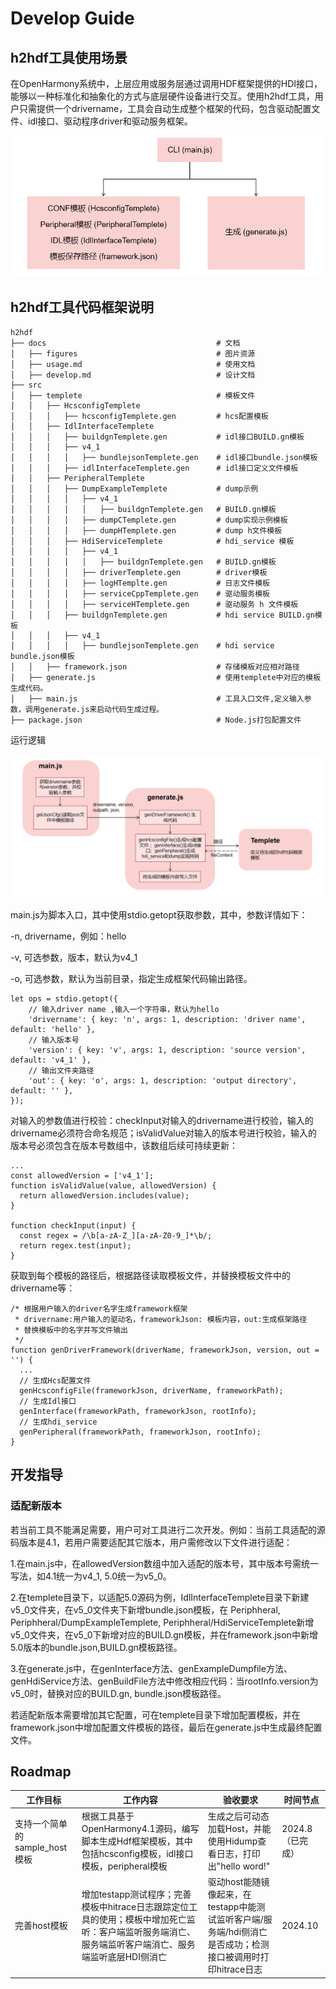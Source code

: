 # Develop Guide

## h2hdf工具使用场景

在OpenHarmony系统中，上层应用或服务层通过调用HDF框架提供的HDI接口，能够以一种标准化和抽象化的方式与底层硬件设备进行交互。使用h2hdf工具，用户只需提供一个drivername，工具会自动生成整个框架的代码，包含驱动配置文件、idl接口、驱动程序driver和驱动服务框架。

![image-20240724093743837](./figures/pic_code_frame.png)

## h2hdf工具代码框架说明

```
h2hdf
├── docs                                      # 文档
│   ├── figures                               # 图片资源
│   ├── usage.md                              # 使用文档
│   ├── develop.md                            # 设计文档        
├── src
│   ├── templete                              # 模板文件
│   │   ├── HcsconfigTemplete
│   │   │   ├── hcsconfigTemplete.gen         # hcs配置模板
│   │   ├── IdlInterfaceTemplete
│   │   │   ├── buildgnTemplete.gen           # idl接口BUILD.gn模板
│   │   │   ├── v4_1
│   │   │   │   ├── bundlejsonTemplete.gen    # idl接口bundle.json模板
│   │   │   ├── idlInterfaceTemplete.gen      # idl接口定义文件模板
│   │   ├── PeripheralTemplete
│   │   │   ├── DumpExampleTemplete           # dump示例
│   │   │   │   ├── v4_1
│   │   │   │   │   ├── buildgnTemplete.gen   # BUILD.gn模板
│   │   │   │   ├── dumpCTemplete.gen         # dump实现示例模板
│   │   │   │   ├── dumpHTemplete.gen         # dump h文件模板
│   │   │   ├── HdiServiceTemplete            # hdi_service 模板
│   │   │   │   ├── v4_1
│   │   │   │   │   ├── buildgnTemplete.gen   # BUILD.gn模板
│   │   │   │   ├── driverTemplete.gen        # driver模板
│   │   │   │   ├── logHTemplte.gen           # 日志文件模板
│   │   │   │   ├── serviceCppTemplete.gen    # 驱动服务模板
│   │   │   │   ├── serviceHTemplete.gen      # 驱动服务 h 文件模板
│   │   │   ├── buildgnTemplete.gen           # hdi service BUILD.gn模板
│   │   │   ├── v4_1
│   │   │   │   ├── bundlejsonTemplete.gen    # hdi service bundle.json模板
│   │   ├── framework.json                    # 存储模板对应相对路径   
│   ├── generate.js                           # 使用templete中对应的模板生成代码。
│   ├── main.js                               # 工具入口文件,定义输入参数，调用generate.js来启动代码生成过程。
├── package.json                              # Node.js打包配置文件
```

运行逻辑

![image-20240724093743837](./figures/pic_code_process.png)

main.js为脚本入口，其中使用stdio.getopt获取参数，其中，参数详情如下：

  -n, drivername，例如：hello

  -v, 可选参数，版本，默认为v4_1

  -o, 可选参数，默认为当前目录，指定生成框架代码输出路径。

```
let ops = stdio.getopt({
    // 输入driver name ,输入一个字符串，默认为hello
    'drivername': { key: 'n', args: 1, description: 'driver name', default: 'hello' },
    // 输入版本号
    'version': { key: 'v', args: 1, description: 'source version', default: 'v4_1' },
    // 输出文件夹路径
    'out': { key: 'o', args: 1, description: 'output directory', default: '' },
});
```

对输入的参数值进行校验：checkInput对输入的drivername进行校验，输入的drivername必须符合命名规范；isValidValue对输入的版本号进行校验，输入的版本号必须包含在版本号数组中，该数组后续可持续更新：

```
...
const allowedVersion = ['v4_1'];
function isValidValue(value, allowedVersion) {
  return allowedVersion.includes(value);
}

function checkInput(input) {
  const regex = /\b[a-zA-Z_][a-zA-Z0-9_]*\b/;
  return regex.test(input);
}
```

获取到每个模板的路径后，根据路径读取模板文件，并替换模板文件中的drivername等：

```
/* 根据用户输入的driver名字生成framework框架
 * drivername:用户输入的驱动名，frameworkJson: 模板内容，out:生成框架路径
 * 替换模板中的名字并写文件输出
 */
function genDriverFramework(driverName, frameworkJson, version, out = '') {
  ...
  // 生成Hcs配置文件
  genHcsconfigFile(frameworkJson, driverName, frameworkPath);
  // 生成Idl接口
  genInterface(frameworkPath, frameworkJson, rootInfo);
  // 生成hdi_service
  genPeripheral(frameworkPath, frameworkJson, rootInfo);
}
```

## 开发指导

### 适配新版本

若当前工具不能满足需要，用户可对工具进行二次开发。例如：当前工具适配的源码版本是4.1，若用户需要适配其它版本，用户需修改以下文件进行适配：

1.在main.js中，在allowedVersion数组中加入适配的版本号，其中版本号需统一写法，如4.1统一为v4_1, 5.0统一为v5_0。

2.在templete目录下，以适配5.0源码为例，IdlInterfaceTemplete目录下新建v5_0文件夹，在v5_0文件夹下新增bundle.json模板，在 Periphheral, Periphheral/DumpExampleTemplete, Periphheral/HdiServiceTemplete新增v5_0文件夹，在v5_0下新增对应的BUILD.gn模板，并在framework.json中新增5.0版本的bundle.json,BUILD.gn模板路径。

3.在generate.js中，在genInterface方法、genExampleDumpfile方法、genHdiService方法、genBuildFile方法中修改相应代码：当rootInfo.version为v5_0时，替换对应的BUILD.gn, bundle.json模板路径。

若适配新版本需要增加其它配置，可在templete目录下增加配置模板，并在framework.json中增加配置文件模板的路径，最后在generate.js中生成最终配置文件。

## Roadmap

| 工作目标                      | 工作内容                                                     | 验收要求                                                     | 时间节点         |
| ----------------------------- | ------------------------------------------------------------ | ------------------------------------------------------------ | ---------------- |
| 支持一个简单的sample_host模板 | 根据工具基于OpenHarmony4.1源码，编写脚本生成Hdf框架模板，其中包括hcsconfig模板，idl接口模板，peripheral模板 | 生成之后可动态加载Host，并能使用Hidump查看日志，打印出"hello word!" | 2024.8（已完成） |
| 完善host模板                  | 增加testapp测试程序；完善模板中hitrace日志跟踪定位工具的使用；模板中增加死亡监听：客户端监听服务端消亡、服务端监听客户端消亡、服务端监听底层HDI侧消亡 | 驱动host能随镜像起来，在testapp中能测试监听客户端/服务端/hdi侧消亡是否成功；检测接口被调用时打印hitrace日志 | 2024.10          |

